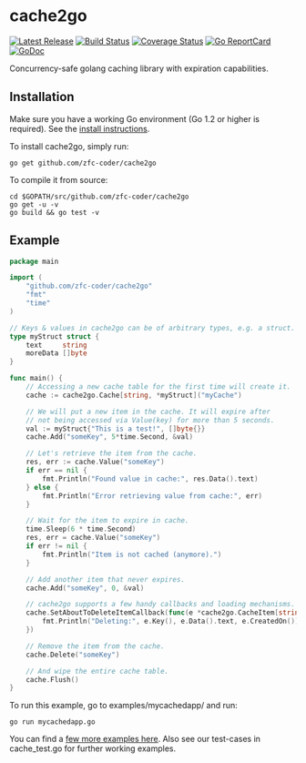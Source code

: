 # cache2go

[![Latest Release](https://img.shields.io/github/release/muesli/cache2go.svg)](https://github.com/muesli/cache2go/releases)
[![Build Status](https://github.com/muesli/cache2go/workflows/build/badge.svg)](https://github.com/muesli/cache2go/actions)
[![Coverage Status](https://coveralls.io/repos/github/muesli/cache2go/badge.svg?branch=master)](https://coveralls.io/github/muesli/cache2go?branch=master)
[![Go ReportCard](https://goreportcard.com/badge/muesli/cache2go)](https://goreportcard.com/report/muesli/cache2go)
[![GoDoc](https://godoc.org/github.com/golang/gddo?status.svg)](https://pkg.go.dev/github.com/muesli/cache2go)

Concurrency-safe golang caching library with expiration capabilities.

## Installation

Make sure you have a working Go environment (Go 1.2 or higher is required).
See the [install instructions](https://golang.org/doc/install.html).

To install cache2go, simply run:

    go get github.com/zfc-coder/cache2go

To compile it from source:

    cd $GOPATH/src/github.com/zfc-coder/cache2go
    go get -u -v
    go build && go test -v

## Example
```go
package main

import (
	"github.com/zfc-coder/cache2go"
	"fmt"
	"time"
)

// Keys & values in cache2go can be of arbitrary types, e.g. a struct.
type myStruct struct {
	text     string
	moreData []byte
}

func main() {
	// Accessing a new cache table for the first time will create it.
	cache := cache2go.Cache[string, *myStruct]("myCache")

	// We will put a new item in the cache. It will expire after
	// not being accessed via Value(key) for more than 5 seconds.
	val := myStruct{"This is a test!", []byte{}}
	cache.Add("someKey", 5*time.Second, &val)

	// Let's retrieve the item from the cache.
	res, err := cache.Value("someKey")
	if err == nil {
		fmt.Println("Found value in cache:", res.Data().text)
	} else {
		fmt.Println("Error retrieving value from cache:", err)
	}

	// Wait for the item to expire in cache.
	time.Sleep(6 * time.Second)
	res, err = cache.Value("someKey")
	if err != nil {
		fmt.Println("Item is not cached (anymore).")
	}

	// Add another item that never expires.
	cache.Add("someKey", 0, &val)

	// cache2go supports a few handy callbacks and loading mechanisms.
	cache.SetAboutToDeleteItemCallback(func(e *cache2go.CacheItem[string, *myStruct]) {
		fmt.Println("Deleting:", e.Key(), e.Data().text, e.CreatedOn())
	})

	// Remove the item from the cache.
	cache.Delete("someKey")

	// And wipe the entire cache table.
	cache.Flush()
}
```

To run this example, go to examples/mycachedapp/ and run:

    go run mycachedapp.go

You can find a [few more examples here](https://github.com/muesli/cache2go/tree/master/examples).
Also see our test-cases in cache_test.go for further working examples.
